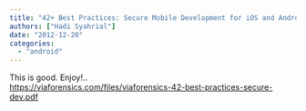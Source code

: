 ```yaml
---
title: "42+ Best Practices: Secure Mobile Development for iOS and Android"
authors: ["Hadi Syahrial"]
date: "2012-12-20"
categories: 
  - "android"
---
```


This is good. Enjoy!..  
https://viaforensics.com/files/viaforensics-42-best-practices-secure-dev.pdf
